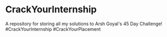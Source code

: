 # CrackYourInternship
A repository for storing all my solutions to Arsh Goyal's 45 Day Challenge!<br>
#CrackYourInternship #CrackYourPlacement
